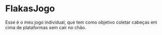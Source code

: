 # FlakasJogo
Esse é o meu jogo individual, que tem como objetivo coletar cabeças em cima de plataformas sem cair no chão.
